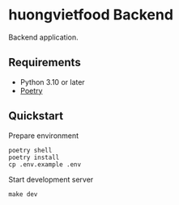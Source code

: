 # huongvietfood Backend

Backend application.

## Requirements

- Python 3.10 or later
- [Poetry](https://www.poetryfoundation.org/)

## Quickstart

Prepare environment

```
poetry shell
poetry install
cp .env.example .env
```

Start development server

```
make dev
```